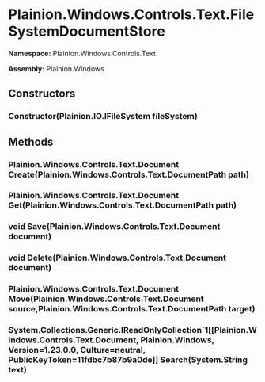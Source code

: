 
# Plainion.Windows.Controls.Text.FileSystemDocumentStore

**Namespace:** Plainion.Windows.Controls.Text

**Assembly:** Plainion.Windows


## Constructors

### Constructor(Plainion.IO.IFileSystem fileSystem)


## Methods

### Plainion.Windows.Controls.Text.Document Create(Plainion.Windows.Controls.Text.DocumentPath path)

### Plainion.Windows.Controls.Text.Document Get(Plainion.Windows.Controls.Text.DocumentPath path)

### void Save(Plainion.Windows.Controls.Text.Document document)

### void Delete(Plainion.Windows.Controls.Text.Document document)

### Plainion.Windows.Controls.Text.Document Move(Plainion.Windows.Controls.Text.Document source,Plainion.Windows.Controls.Text.DocumentPath target)

### System.Collections.Generic.IReadOnlyCollection`1[[Plainion.Windows.Controls.Text.Document, Plainion.Windows, Version=1.23.0.0, Culture=neutral, PublicKeyToken=11fdbc7b87b9a0de]] Search(System.String text)
